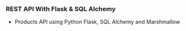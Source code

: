 ### REST API With Flask & SQL Alchemy

* Products API using Python Flask, SQL Alchemy and Marshmallow
